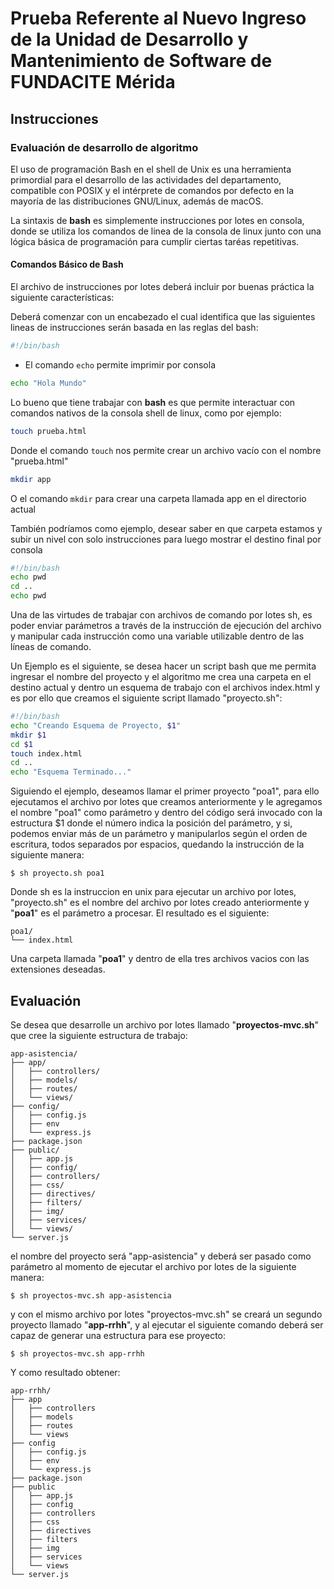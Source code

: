 # Prueba Referente al Nuevo Ingreso de la Unidad de Desarrollo y Mantenimiento de Software de FUNDACITE Mérida

## Instrucciones

### Evaluación de desarrollo de algoritmo

El uso de programación Bash en el shell de Unix es una herramienta primordial para el desarrollo de las actividades del departamento, compatible con POSIX y el intérprete de comandos por defecto en la mayoría de las distribuciones GNU/Linux, además de macOS.

La sintaxis de **bash** es simplemente instrucciones por lotes en consola, donde se utiliza los comandos de linea de la consola de linux junto con una lógica básica de programación para cumplir ciertas taréas repetitivas.

#### Comandos Básico de Bash

El archivo de instrucciones por lotes deberá incluir por buenas práctica la siguiente características:

Deberá comenzar con un encabezado el cual identifica que las siguientes lineas de instrucciones serán basada en las reglas del bash:

 ```bash
 #!/bin/bash
 ```

* El comando `echo` permite imprimir por consola

```bash
echo "Hola Mundo"
```

Lo bueno que tiene trabajar con **bash** es que permite interactuar con comandos nativos de la consola shell de linux, como por ejemplo:

 ```bash
 touch prueba.html 
 ```

Donde el comando `touch` nos permite crear un archivo vacío con el nombre "prueba.html"

 ```bash
 mkdir app
 ```
O el comando `mkdir` para crear una carpeta llamada app en el directorio actual

También podríamos como ejemplo, desear saber en que carpeta estamos y subir un nivel con solo instrucciones para luego mostrar el destino final por consola

 ```bash
 #!/bin/bash
 echo pwd
 cd ..
 echo pwd
 
 ```

Una de las virtudes de trabajar con archivos de comando por lotes sh, es poder enviar parámetros a través de la instrucción de ejecución del archivo y manipular cada instrucción como una variable utilizable dentro de las líneas de comando.

Un Ejemplo es el siguiente, se desea hacer un script bash que me permita ingresar el nombre del proyecto y el algoritmo me crea una carpeta en el destino actual y dentro un esquema de trabajo con el archivos index.html y es por ello que creamos el siguiente script llamado "proyecto.sh":

```bash
#!/bin/bash
echo "Creando Esquema de Proyecto, $1"
mkdir $1
cd $1
touch index.html
cd ..
echo "Esquema Terminado..."
```

Siguiendo el ejemplo, deseamos llamar el primer proyecto "poa1", para ello ejecutamos el archivo por lotes que creamos anteriormente y le agregamos el nombre "poa1" como parámetro y dentro del código será invocado con la estructura $1 donde el número indica la posición del parámetro, y si, podemos enviar más de un parámetro y manipularlos según el orden de escritura, todos separados por espacios, quedando la instrucción de la siguiente manera:

 ```shell
 $ sh proyecto.sh poa1
 
 ```
Donde sh es la instruccion en unix para ejecutar un archivo por lotes, "proyecto.sh" es el nombre del archivo por lotes creado anteriormente y "**poa1**" es el parámetro a procesar. El resultado es el siguiente:

 ```shell
poa1/
└── index.html

 ```
Una carpeta llamada "**poa1**" y dentro de ella tres archivos vacios con las extensiones deseadas.

## Evaluación

Se desea que desarrolle un archivo por lotes llamado "**proyectos-mvc.sh**" que cree la siguiente estructura de trabajo:

 ```shell
app-asistencia/
├── app/
│   ├── controllers/
│   ├── models/
│   ├── routes/
│   └── views/
├── config/
│   ├── config.js
│   ├── env
│   └── express.js
├── package.json
├── public/
│   ├── app.js
│   ├── config/
│   ├── controllers/
│   ├── css/
│   ├── directives/
│   ├── filters/
│   ├── img/
│   ├── services/
│   └── views/
└── server.js
 ```

el nombre del proyecto será "app-asistencia" y deberá ser pasado como parámetro al momento de ejecutar el archivo por lotes de la siguiente manera:

 ```shell
 $ sh proyectos-mvc.sh app-asistencia
 ```

 y con el mismo archivo por lotes "proyectos-mvc.sh" se creará un segundo proyecto llamado "**app-rrhh**", y al ejecutar el siguiente comando deberá ser capaz de generar una estructura para ese proyecto:

  ```shell
  $ sh proyectos-mvc.sh app-rrhh
  ```
  Y como resultado obtener:

   ```shell
   app-rrhh/
├── app
│   ├── controllers
│   ├── models
│   ├── routes
│   └── views
├── config
│   ├── config.js
│   ├── env
│   └── express.js
├── package.json
├── public
│   ├── app.js
│   ├── config
│   ├── controllers
│   ├── css
│   ├── directives
│   ├── filters
│   ├── img
│   ├── services
│   └── views
└── server.js
   
   ```